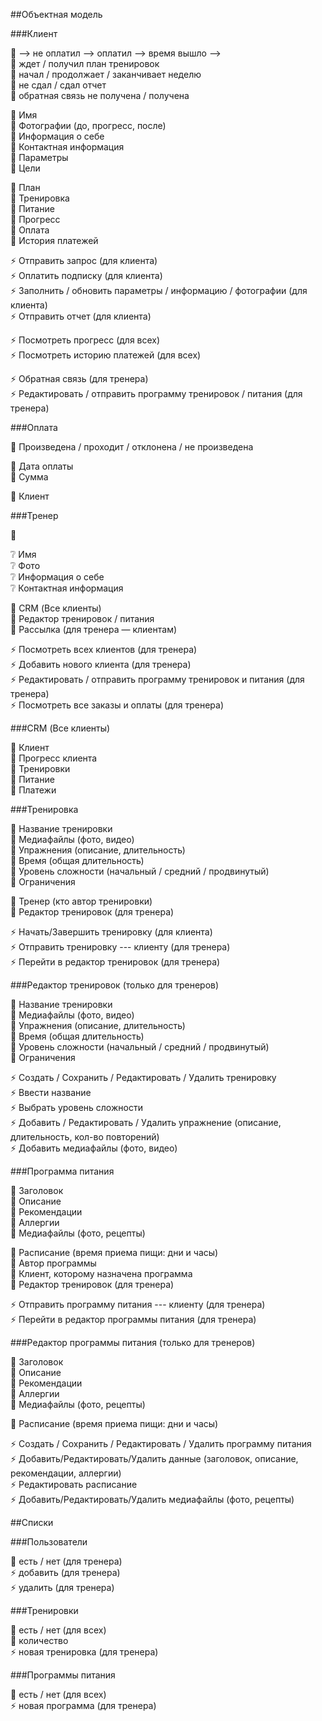 ##Объектная модель

###Клиент

🚥 ⟶ не оплатил ⟶ оплатил ⟶ время вышло ⟶<br>
🚥 ждет / получил план тренировок<br>
🚥 начал / продолжает / заканчивает неделю<br>
🚥 не сдал / сдал отчет<br>
🚥 обратная связь не получена / получена<br>

🔸 Имя<br>
🔸 Фотографии (до, прогресс, после)<br>
🔸 Информация о себе<br>
🔸 Контактная информация<br>
🔸 Параметры<br>
🔸 Цели<br>

🔶 План<br>
🔶 Тренировка<br>
🔶 Питание<br>
🔶 Прогресс<br>
🔶 Оплата <br>
🔶 История платежей <br>

⚡️ Отправить запрос (для клиента) <br>
⚡️ Оплатить подписку (для клиента) <br>
⚡️ Заполнить / обновить параметры / информацию / фотографии (для клиента) <br>
⚡️ Отправить отчет (для клиента) <br>

⚡️ Посмотреть прогресс (для всех) <br>
⚡️ Посмотреть историю платежей (для всех) <br>

⚡️ Обратная связь (для тренера) <br>
⚡️ Редактировать / отправить программу тренировок / питания (для тренера) <br>


###Оплата

🚥 Произведена / проходит / отклонена / не произведена <br>

🔸 Дата оплаты<br>
🔸 Cумма<br>

🔶 Клиент<br>


###Тренер

🚥  <br>

❔ Имя<br>
❔ Фото<br>
❔ Информация о себе<br>
❔ Контактная информация<br>

🔶 CRM (Все клиенты) <br>
🔶 Редактор тренировок / питания<br>
🔶 Рассылка (для тренера — клиентам)<br>

⚡️ Посмотреть всех клиентов (для тренера) <br>
⚡️ Добавить нового клиента (для тренера) <br>
⚡️ Редактировать / отправить программу тренировок и питания (для тренера) <br>
⚡️ Посмотреть все заказы и оплаты (для тренера) <br>

###CRM (Все клиенты)

🔶 Клиент<br>
🔶 Прогресс клиента<br>
🔶 Тренировки<br>
🔶 Питание<br>
🔶 Платежи<br>

###Тренировка

🔸 Название тренировки<br>
🔸 Медиафайлы (фото, видео)<br>
🔸 Упражнения (описание, длительность)<br>
🔸 Время (общая длительность)<br>
🔸 Уровень сложности (начальный / средний / продвинутый) <br>
🔸 Ограничения<br>

🔶 Тренер (кто автор тренировки)<br>
🔶 Редактор тренировок (для тренера)<br>

⚡️ Начать/Завершить тренировку (для клиента)<br>
⚡️ Отправить тренировку --- клиенту (для тренера)<br>
⚡️ Перейти в редактор тренировок (для тренера) <br>


###Редактор тренировок (только для тренеров)

🔸 Название тренировки<br>
🔸 Медиафайлы (фото, видео)<br>
🔸 Упражнения (описание, длительность)<br>
🔸 Время (общая длительность)<br>
🔸 Уровень сложности (начальный / средний / продвинутый) <br>
🔸 Ограничения<br>

⚡️ Создать / Сохранить / Редактировать / Удалить тренировку<br>
⚡️ Ввести название<br>
⚡️ Выбрать уровень сложности<br>
⚡️ Добавить / Редактировать / Удалить упражнение (описание, длительность, кол-во повторений)<br>
⚡️ Добавить медиафайлы (фото, видео)<br>

###Программа питания

🔸 Заголовок<br>
🔸 Описание<br>
🔸 Рекомендации<br>
🔸 Аллергии<br>
🔸 Медиафайлы (фото, рецепты)<br>

🔶 Расписание (время приема пищи: дни и часы)<br>
🔶 Автор программы<br>
🔶 Клиент, которому назначена программа<br>
🔶 Редактор тренировок (для тренера)<br>

⚡️ Отправить программу питания --- клиенту (для тренера)<br>
⚡️ Перейти в редактор программы питания (для тренера) <br>


###Редактор программы питания (только для тренеров)

🔸 Заголовок<br>
🔸 Описание<br>
🔸 Рекомендации<br>
🔸 Аллергии<br>
🔸 Медиафайлы (фото, рецепты)<br>

🔶 Расписание (время приема пищи: дни и часы)<br>

⚡️ Создать / Сохранить / Редактировать / Удалить программу питания<br>
⚡️ Добавить/Редактировать/Удалить данные (заголовок, описание, рекомендации, аллергии)<br>
⚡️ Редактировать расписание<br>
⚡️ Добавить/Редактировать/Удалить медиафайлы (фото, рецепты)<br>

##Списки

###Пользователи

🚥 есть / нет (для тренера)<br>
⚡️ добавить (для тренера)<br>
⚡️ удалить (для тренера)<br>

###Тренировки

🚥 есть / нет (для всех)<br>
🔸 количество<br>
⚡️ новая тренировка (для тренера)<br>

###Программы питания

🚥 есть / нет (для всех)<br>
⚡️ новая программа (для тренера)<br>

